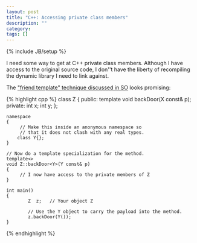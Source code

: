 ```yaml
---
layout: post
title: "C++: Accessing private class members"
description: ""
category:
tags: []
---
```

{% include JB/setup %}

I need some way to get at C++ private class members.
Although I have access to the original source code, I don''t have the liberty of
recompiling the dynamic library I need to link against.

The ["friend template" technique discussed in SO](http://stackoverflow.com/a/425489/390718) looks promising:

{% highlight cpp %}
    class Z
    {
        public:
            template<typename X>
                void backDoor(X const& p);
        private:
            int x;
            int y;
    };


    namespace
    {
         // Make this inside an anonymous namespace so
         // that it does not clash with any real types.
        class Y{};
    }

    // Now do a template specialization for the method.
    template<>
    void Z::backDoor<Y>(Y const& p)
    {
         // I now have access to the private members of Z
    }

    int main()
    {
            Z  z;   // Your object Z

            // Use the Y object to carry the payload into the method.
            z.backDoor(Y());
    }

{% endhighlight %}

